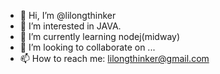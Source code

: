 - 👋 Hi, I’m @lilongthinker
- 👀 I’m interested in JAVA.
- 🌱 I’m currently learning nodej(midway)
- 💞️ I’m looking to collaborate on ...
- 📫 How to reach me: lilongthinker@gmail.com

<!---
lilongthinker/lilongthinker is a ✨ special ✨ repository because its `README.md` (this file) appears on your GitHub profile.
You can click the Preview link to take a look at your changes.
--->
